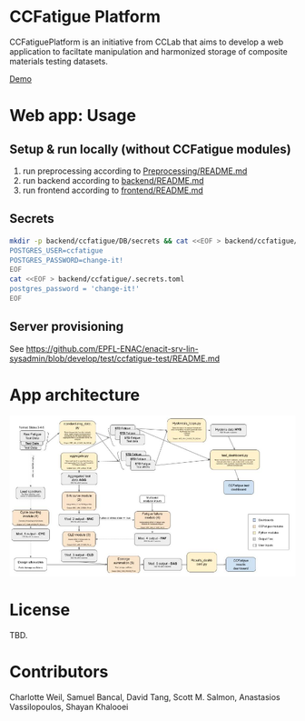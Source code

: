 # CCFatigue Platform

CCFatiguePlatform is an initiative from CCLab that aims to develop a web application to faciltate manipulation and harmonized storage of composite materials testing datasets.

[Demo](https://ccfatigue-test.epfl.ch/)

# Web app: Usage

## Setup & run locally (without CCFatigue modules)

1. run preprocessing according to [Preprocessing/README.md](Preprocessing/README.md)
2. run backend according to [backend/README.md](backend/README.md)
3. run frontend according to [frontend/README.md](frontend/README.md)

## Secrets

```bash
mkdir -p backend/ccfatigue/DB/secrets && cat <<EOF > backend/ccfatigue/DB/secrets/database.env
POSTGRES_USER=ccfatigue
POSTGRES_PASSWORD=change-it!
EOF
cat <<EOF > backend/ccfatigue/.secrets.toml
postgres_password = 'change-it!'
EOF
```

## Server provisioning

See https://github.com/EPFL-ENAC/enacit-srv-lin-sysadmin/blob/develop/test/ccfatigue-test/README.md

# App architecture

![flowchart_CCFATIGUE.jpg](flowchart_CCFATIGUE.jpg)

# License

TBD.

# Contributors

Charlotte Weil, Samuel Bancal, David Tang, Scott M. Salmon, Anastasios Vassilopoulos, Shayan Khalooei
